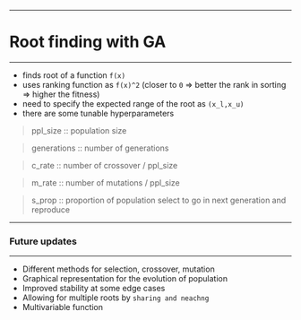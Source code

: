 _________________________________________________________________
# Root finding with GA
_________________________________________________________________

* finds root of a function `f(x)` 
* uses ranking function as `f(x)^2` (closer to `0` => better the rank in sorting => higher the fitness)
* need to specify the expected range of the root as `(x_l,x_u)`
* there are some tunable hyperparameters 
> ppl_size :: population size

> generations :: number of generations 

> c_rate :: number of crossover / ppl_size

> m_rate :: number of mutations / ppl_size

> s_prop :: proportion of population select to go in next generation and reproduce

__________________________________________________________________
### Future updates
__________________________________________________________________

* Different methods for selection, crossover, mutation
* Graphical representation for the evolution of population
* Improved stability at some edge cases
* Allowing for multiple roots by `sharing and neachng`
* Multivariable function
